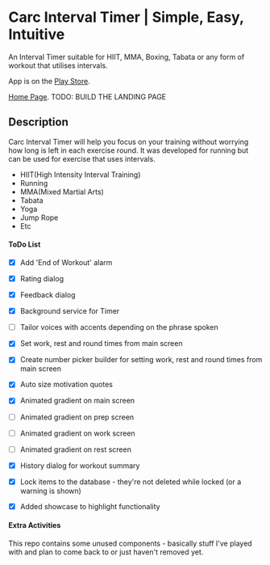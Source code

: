 # Carc Interval Timer | Simple, Easy, Intuitive #

An Interval Timer suitable for HIIT, MMA, Boxing, Tabata or any form of workout that utilises intervals.

App is on the [Play Store](https://play.google.com/store/apps/details?id=me.carc.intervaltimer). 

[Home Page](https://carcmedev.github.io). TODO: BUILD THE LANDING PAGE

## Description ##

Carc Interval Timer will help you focus on your training without worrying how long is left in each exercise round.
It was developed for running but can be used for exercise that uses intervals.
- HIIT(High Intensity  Interval Training)
- Running
- MMA(Mixed Martial Arts)
- Tabata
- Yoga
- Jump Rope
- Etc

#### ToDo List
- [x] Add 'End of Workout' alarm
- [x] Rating dialog
- [x] Feedback dialog
- [x] Background service for Timer
- [ ] Tailor voices with accents depending on the phrase spoken
- [x] Set work, rest and round times from main screen
- [x] Create number picker builder for setting work, rest and round times from main screen
- [x] Auto size motivation quotes
- [x] Animated gradient on main screen
- [ ] Animated gradient on prep  screen
- [ ] Animated gradient on work screen
- [ ] Animated gradient on rest screen
- [x] History dialog for workout summary 
- [x] Lock items to the database - they're not deleted while locked (or a warning is shown)
- [x] Added showcase to highlight functionality



#### Extra Activities
This repo contains some unused components - basically stuff I've played with and plan to come back to or just haven't removed yet. 
